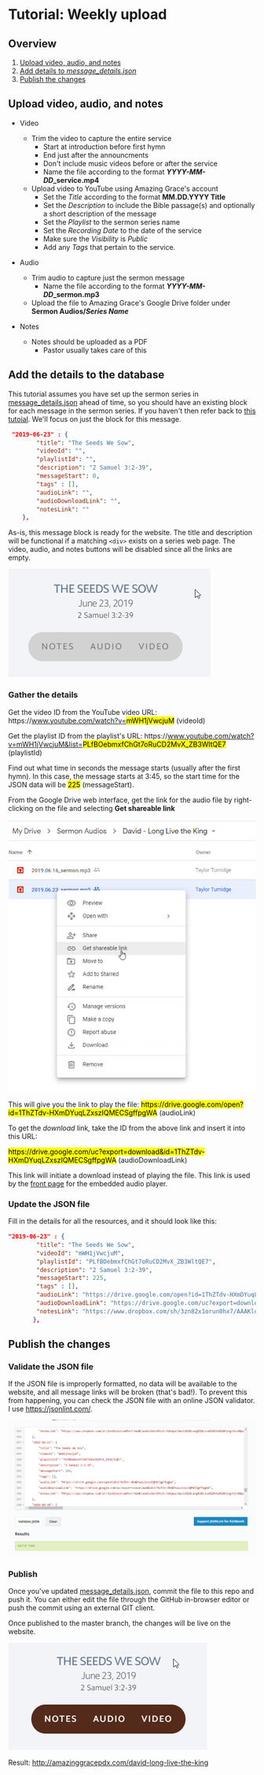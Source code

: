
# Tutorial: Weekly upload

## Overview

1. [Upload video, audio, and notes](#Upload-video,-audio,-and-notes)
2. [Add details to *message_details.json*](#Add-details)
3. [Publish the changes](#Publish-the-changes)

## Upload video, audio, and notes

* Video
    * Trim the video to capture the entire service
        * Start at introduction before first hymn
        * End just after the announcments
        * Don't include music videos before or after the service
        * Name the file according to the format ***YYYY-MM-DD*_service.mp4**
    * Upload video to YouTube using Amazing Grace's account
        * Set the *Title* according to the format **MM.DD.YYYY Title**
        * Set the *Description* to include the Bible passage(s) and optionally a short description of the message
        * Set the *Playlist* to the sermon series name
        * Set the *Recording Date* to the date of the service
        * Make sure the *Visibility* is *Public*
        * Add any *Tags* that pertain to the service.

* Audio
    * Trim audio to capture just the sermon message
        * Name the file according to the format ***YYYY-MM-DD*_sermon.mp3**
    * Upload the file to Amazing Grace's Google Drive folder under **Sermon Audios/*Series Name***

* Notes
    * Notes should be uploaded as a PDF
        * Pastor usually takes care of this

## Add the details to the database

This tutorial assumes you have set up the sermon series in [message_details.json](../message_details.json) ahead of time, so you should have an existing block for each message in the sermon series. If you haven't then refer back to [this tutoial](tutorial-adding-a-new-series.md). We'll focus on just the block for this message.

```json
 "2019-06-23" : {
        "title": "The Seeds We Sow",
        "videoId": "",
        "playlistId": "",
        "description": "2 Samuel 3:2-39",
        "messageStart": 0,
        "tags" : [],
        "audioLink": "",
        "audioDownloadLink": "",
        "notesLink": ""
    },
```
As-is, this message block is ready for the website. The title and description will be functional if a matching `<div>` exists on a series web page. The video, audio, and notes buttons will be disabled since all the links are empty.

![Empty message](images/ex_card_empty_message.png)

### Gather the details

Get the video ID from the YouTube video URL:
<span>https</span>://www.youtube.com/watch?v=<mark>mWH1jVwcjuM</mark> (videoId)

Get the playlist ID from the playlist's URL: <span>https</span>://www.youtube.com/watch?v=mWH1jVwcjuM&list=<mark>PLfBOebmxfChGt7oRuCD2MvX_ZB3WltQE7</mark> (playlistId)

Find out what time in seconds the message starts (usually after the first hymn). In this case, the message starts at 3:45, so the start time for the JSON data will be <mark>225</mark> (messageStart).

From the Google Drive web interface, get the link for the audio file by right-clicking on the file and selecting **Get shareable link**

![image](images/ex_google_drive_get_shareable_link.png)


This will give you the link to play the file:
<mark><span>https</span>://drive.google.com/open?id=1ThZTdv-HXmDYuqLZxszIQMECSgffpgWA</mark> (audioLink)

To get the *download* link, take the ID from the above link and insert it into this URL: 

<mark><span>https<span>://drive.google.com/uc?export=download&id=1ThZTdv-HXmDYuqLZxszIQMECSgffpgWA</mark> (audioDownloadLink)

This link will initiate a download instead of playing the file. This link is used by the [front page](description-website-code.md#Messages-Front-Page) for the embedded audio player.

### Update the JSON file

Fill in the details for all the resources, and it should look like this: 

```json    
"2019-06-23" : {
        "title": "The Seeds We Sow",
        "videoId": "mWH1jVwcjuM",
        "playlistId": "PLfBOebmxfChGt7oRuCD2MvX_ZB3WltQE7",
        "description": "2 Samuel 3:2-39",
        "messageStart": 225,
        "tags" : [],
        "audioLink": "https://drive.google.com/open?id=1ThZTdv-HXmDYuqLZxszIQMECSgffpgWA",
        "audioDownloadLink": "https://drive.google.com/uc?export=download&id=1ThZTdv-HXmDYuqLZxszIQMECSgffpgWA",
        "notesLink": "https://www.dropbox.com/sh/3zn82x1orun0hx7/AAAKloonCx5bcVMKz6-Fetopa/David%20Long%20Live%20the%20King?dl=0&preview=Notes+2+Samuel+3.2-39+Seeds+We+Sow.pdf&subfolder_nav_tracking=1"
       },
```

## Publish the changes

### Validate the JSON file

If the JSON file is improperly formatted, no data will be available to the website, and all message links will be broken (that's bad!). To prevent this from happening, you can check the JSON file with an online JSON validator. I use https://jsonlint.com/.

![JSON Lint](images/ex_json_lint.png)

### Publish

Once you've updated [message_details.json](../message_details.json), commit the file to this repo and push it. You can either edit the file through the GitHub in-browser editor or push the commit using an external GIT client.

Once published to the master branch, the changes will be live on the website.

![Populated message](images/ex_card_populated_message.png)

Result: http://amazinggracepdx.com/david-long-live-the-king 
